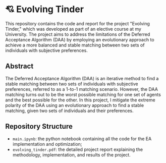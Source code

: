 # 💘 Evolving Tinder
This repository contains the code and report for the project "Evolving Tinder," which was developed as part of an elective course at my University. The project aims to address the limitations of the Deferred Acceptance Algorithm (DAA) by employing an evolutionary approach to achieve a more balanced and stable matching between two sets of individuals with subjective preferences.

## Abstract
The Deferred Acceptance Algorithm (DAA) is an iterative method to find a stable matching between two sets of individuals with subjective preferences, referred to as a 1-to-1 matching scenario. However, the DAA matching turns out to be the worst possible matching for one set of agents and the best possible for the other. In this project, I mitigate the extreme polarity of the DAA using an evolutionary approach to find a stable matching, given two sets of individuals and their preferences.

## Repository Structure
- `main.ipynb`: the python notebook containing all the code for the EA implementation and optimization;
- `evolving_tinder.pdf`: the detailed project report explaining the methodology, implementation, and results of the project.
